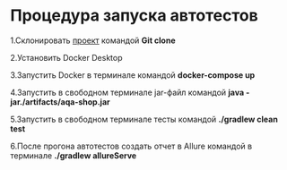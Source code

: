# Процедура запуска автотестов

1.Склонировать [проект](https://github.com/netology-code/qa-diploma) командой **Git clone**

2.Установить Docker Desktop 

3.Запустить Docker в терминале командой **docker-compose up**

4.Запустить в свободном терминале jar-файл командой **java -jar./artifacts/aqa-shop.jar**

5.Запустить в свободном терминале тесты командой **./gradlew clean test**

6.После прогона автотестов создать отчет в Allure командой в терминале **./gradlew allureServe**

